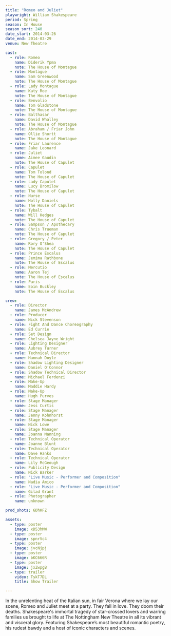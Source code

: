 ```yaml
---
title: "Romeo and Juliet"
playwright: William Shakespeare
period: Spring
season: In House
season_sort: 240
date_start: 2014-03-26
date_end: 2014-03-29
venue: New Theatre

cast:
  - role: Romeo
    name: Diderik Ypma
    note: The House of Montague
  - role: Montague
    name: Sam Greenwood
    note: The House of Montague
  - role: Lady Montague
    name: Katy Roe
    note: The House of Montague
  - role: Benvolio
    name: Tom Gladstone
    note: The House of Montague
  - role: Balthasar
    name: David Whalley
    note: The House of Montague
  - role: Abraham / Friar John
    name: Ollie Shortt
    note: The House of Montague
  - role: Friar Laurence
    name: Jake Leonard
  - role: Juliet
    name: Aimee Gaudin
    note: The House of Capulet
  - role: Capulet
    name: Tom Tolond
    note: The House of Capulet
  - role: Lady Capulet
    name: Lucy Bromilow
    note: The House of Capulet
  - role: Nurse
    name: Holly Daniels
    note: The House of Capulet
  - role: Tybalt
    name: Will Hedges
    note: The House of Capulet
  - role: Sampson / Apothecary
    name: Chris Trueman
    note: The House of Capulet
  - role: Gregory / Peter
    name: Rory O'Shea
    note: The House of Capulet
  - role: Prince Escalus
    name: Jemima Rathbone
    note: The House of Escalus
  - role: Mercutio
    name: Aaron Tej
    note: The House of Escalus
  - role: Paris
    name: Eoin Buckley
    note: The House of Escalus

crew:
  - role: Director
    name: James McAndrew
  - role: Producer
    name: Nick Stevenson
  - role: Fight And Dance Choreography
    name: Ed Currie
  - role: Set Design
    name: Chelsea Jayne Wright
  - role: Lighting Designer
    name: Aubrey Turner
  - role: Technical Director
    name: Hannah Doyle
  - role: Shadow Lighting Designer
    name: Daniel O'Connor
  - role: Shadow Technical Director
    name: Michael Ferdenzi
  - role: Make-Up
    name: Maddie Hardy
  - role: Make-Up
    name: Hugh Purves
  - role: Stage Manager
    name: Jess Curtis
  - role: Stage Manager
    name: Jenny Kohnhorst
  - role: Stage Manager
    name: Nick Lowe
  - role: Stage Manager
    name: Joanna Manning
  - role: Technical Operator
    name: Joanne Blunt
  - role: Technical Operator
    name: Dave Hanks
  - role: Technical Operator
    name: Lily McGeough
  - role: Publicity Design
    name: Nick Barker
  - role: "Live Music - Performer and Composition"
    name: Nadia Amico
  - role: "Live Music - Performer and Composition"
    name: Gilad Grant
  - role: Photographer
    name: unknown

prod_shots: 6DhKFZ

assets:
  - type: poster
    image: xD53hMW
  - type: poster
    image: spnrVc4
  - type: poster
    image: jvcNjpj
  - type: poster
    image: bKC666R
  - type: poster
    image: jxZwpgB
  - type: trailer
    video: TskT7DL
    title: Show Trailer

---
```


In the unrelenting heat of the Italian sun, in fair Verona where we lay our scene, Romeo and Juliet meet at a party. They fall in love. They doom their deaths. Shakespeare's immortal tragedy of star-crossed lovers and warring families us brought to life at The Nottingham New Theatre in all its vibrant and visceral glory. Featuring Shakespeare’s most beautiful romantic poetry, his rudest bawdy and a host of iconic characters and scenes.
